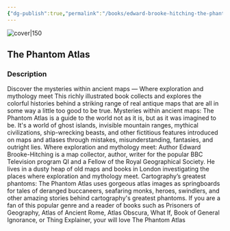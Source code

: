 ```yaml
---
{"dg-publish":true,"permalink":"/books/edward-brooke-hitching-the-phantom-atlas/","title":"\"The Phantom Atlas\"","tags":["non-fiction","maps","history"]}
---
```




![cover|150](http://books.google.com/books/content?id=rdA8DwAAQBAJ&printsec=frontcover&img=1&zoom=1&source=gbs_api)

## The Phantom Atlas

### Description

Discover the mysteries within ancient maps — Where exploration and mythology meet This richly illustrated book collects and explores the colorful histories behind a striking range of real antique maps that are all in some way a little too good to be true. Mysteries within ancient maps: The Phantom Atlas is a guide to the world not as it is, but as it was imagined to be. It's a world of ghost islands, invisible mountain ranges, mythical civilizations, ship-wrecking beasts, and other fictitious features introduced on maps and atlases through mistakes, misunderstanding, fantasies, and outright lies. Where exploration and mythology meet: Author Edward Brooke-Hitching is a map collector, author, writer for the popular BBC Television program QI and a Fellow of the Royal Geographical Society. He lives in a dusty heap of old maps and books in London investigating the places where exploration and mythology meet. Cartography’s greatest phantoms: The Phantom Atlas uses gorgeous atlas images as springboards for tales of deranged buccaneers, seafaring monks, heroes, swindlers, and other amazing stories behind cartography's greatest phantoms. If you are a fan of this popular genre and a reader of books such as Prisoners of Geography, Atlas of Ancient Rome, Atlas Obscura, What If, Book of General Ignorance, or Thing Explainer, your will love The Phantom Atlas
```